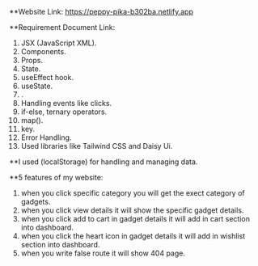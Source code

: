 **Website Link: https://peppy-pika-b302ba.netlify.app

**Requirement Document Link: 
 1. JSX (JavaScript XML).
 2. Components.
 3. Props.
 4. State.
 5. useEffect hook.
 6. useState.
 7. <Link>.
 8. Handling events like clicks.
 9. if-else, ternary operators.
 10. map().
 11. key.
 12. Error Handling.
 13. Used libraries like Tailwind CSS and Daisy Ui.


**I used (localStorage) for handling and managing data.


**5 features of my website:
 1. when you click specific category you will get the exect category of gadgets.
 2. when you click view details it will show the specific gadget details.
 3. when you click add to cart in gadget details it will add in cart section into dashboard.
 4. when you click the heart icon in gadget details it will add in wishlist section into dashboard.
 5. when you write false route it will show 404 page.
